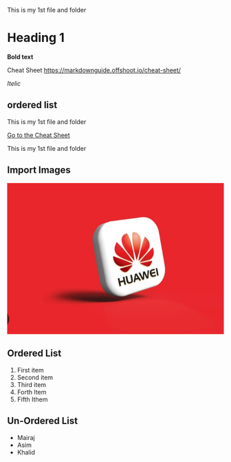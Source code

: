 This is my 1st file and folder
# Heading 1
**Bold text**

Cheat Sheet
https://markdownguide.offshoot.io/cheat-sheet/

*Itelic*
## ordered list

This is my 1st file and folder

[ Go to the Cheat Sheet ](https://markdownguide.offshoot.io/cheat-sheet/)

This is my 1st file and folder
## Import Images

![Huawei](Images/Image.jpg)

## Ordered List

1. First item
2. Second item
3. Third item
4. Forth Item
5. Fifth Ithem
## Un-Ordered List

- Mairaj
- Asim
- Khalid
